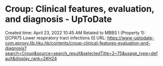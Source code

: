 # Croup: Clinical features, evaluation, and diagnosis - UpToDate

Created time: April 23, 2022 10:45 AM
Related to MBBS I (Property 1): [[CPR75 Lower respiratory tract infections I]]
URL: https://www-uptodate-com.eproxy.lib.hku.hk/contents/croup-clinical-features-evaluation-and-diagnosis?search=Croup&source=search_result&selectedTitle=2~75&usage_type=default&display_rank=2#H24